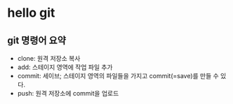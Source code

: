 # hello git

## git 명령어 요약

- clone: 원격 저장소 복사
- add: 스테이지 영역에 작업 파일 추가
- commit: 세이브; 스테이지 영역의 파일들을 가지고 commit(=save)를 만들 수 있다.
- push: 원격 저장소에 commit을 업로드